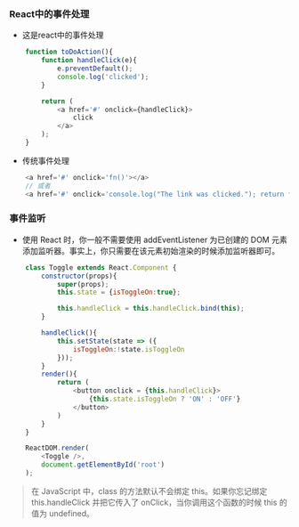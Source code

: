 ### React中的事件处理
- 这是react中的事件处理
```js
    function toDoAction(){
        function handleClick(e){
            e.preventDefault();
            console.log('clicked');
        }

        return (
            <a href='#' onclick={handleClick}>
                click
            </a>
        );
    }
```
- 传统事件处理
```js
    <a href='#' onclick='fn()'></a> 
    // 或者
    <a href='#' onclick='console.log("The link was clicked."); return false'></a> 
```

### 事件监听
- 使用 React 时，你一般不需要使用 addEventListener 为已创建的 DOM 元素添加监听器。事实上，你只需要在该元素初始渲染的时候添加监听器即可。

```js
    class Toggle extends React.Component {
        constructor(props){
            super(props);
            this.state = {isToggleOn:true};

            this.handleClick = this.handleClick.bind(this);
        }

        handleClick(){
            this.setState(state => ({
                isToggleOn:!state.isToggleOn
            }));
        }
        render(){
            return (
                <button onclick = {this.handleClick}>
                    {this.state.isToggleOn ? 'ON' : 'OFF'}
                </button>
            )
        }
    }

    ReactDOM.render(
        <Toggle />,
        document.getElementById('root')
    );
```
> 在 JavaScript 中，class 的方法默认不会绑定 this。如果你忘记绑定 this.handleClick 并把它传入了 onClick，当你调用这个函数的时候 this 的值为 undefined。